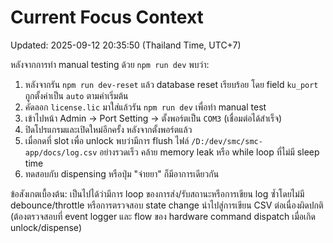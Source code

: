 # Current Focus Context

Updated: 2025-09-12 20:35:50 (Thailand Time, UTC+7)

หลังจากการทำ manual testing ด้วย `npm run dev` พบว่า:

1) หลังจากรัน `npm run dev-reset` แล้ว database reset เรียบร้อย โดย field `ku_port` ถูกตั้งค่าเป็น `auto` ตามค่าเริ่มต้น
2) คัดลอก `license.lic` มาใส่แล้วรัน `npm run dev` เพื่อทำ manual test
3) เข้าไปหน้า Admin → Port Setting → ตั้งพอร์ตเป็น `COM3` (เชื่อมต่อได้สำเร็จ)
4) ปิดโปรแกรมและเปิดใหม่อีกครั้ง หลังจากตั้งพอร์ตแล้ว
5) เมื่อกดที่ slot เพื่อ unlock พบว่ามีการ flush ไฟล์ `/D:/dev/smc/smc-app/docs/log.csv` อย่างรวดเร็ว คล้าย memory leak หรือ while loop ที่ไม่มี sleep time
6) ทดสอบกับ dispensing หรือปุ่ม "จ่ายยา" ก็มีอาการเดียวกัน

ข้อสังเกตเบื้องต้น: เป็นไปได้ว่ามีการ loop ของการส่ง/รับสถานะหรือการเขียน log ซ้ำโดยไม่มี debounce/throttle หรือการตรวจสอบ state change นำไปสู่การเขียน CSV ต่อเนื่องผิดปกติ (ต้องตรวจสอบที่ event logger และ flow ของ hardware command dispatch เมื่อเกิด unlock/dispense)
